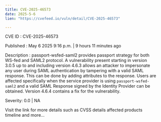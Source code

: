 ```yaml
---
title: CVE-2025-46573
date: 2025-5-6
lien: "https://cvefeed.io/vuln/detail/CVE-2025-46573"

---
```


CVE ID : CVE-2025-46573

Published :  May 6
2025
9:16 p.m. | 9 hours
11 minutes ago

Description : passport-wsfed-saml2 provides passport strategy for both WS-fed and SAML2 protocol. A vulnerability present starting in version 3.0.5 up to and including version 4.6.3 allows an attacker to impersonate any user during SAML authentication by tampering with a valid SAML response. This can be done by adding attributes to the response. Users are affected specifically when the service provider is using `passport-wsfed-saml2` and a valid SAML Response signed by the Identity Provider can be obtained. Version 4.6.4 contains a fix for the vulnerability.

Severity: 0.0 | NA

Visit the link for more details
such as CVSS details
affected products
timeline
and more...

